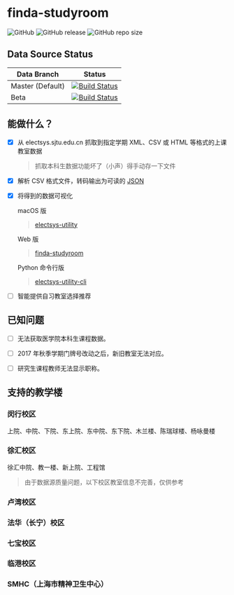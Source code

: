 # finda-studyroom

![GitHub](https://img.shields.io/github/license/yuetsin/finda-studyroom.svg)
![GitHub release](https://img.shields.io/github/release/yuetsin/finda-studyroom.svg)
![GitHub repo size](https://img.shields.io/github/repo-size/yuetsin/finda-studyroom.svg)

## Data Source Status

| Data Branch  | Status |
| ------------- | ------------- |
| Master (Default)  | [![Build Status](https://travis-ci.org/yuetsin/finda-studyroom.svg?branch=master)](https://travis-ci.org/yuetsin/finda-studyroom)  |
| Beta  | [![Build Status](https://travis-ci.org/yuetsin/finda-studyroom.svg?branch=be-ta)](https://travis-ci.org/yuetsin/finda-studyroom)  |

## 能做什么？

- [x] 从 electsys.sjtu.edu.cn 抓取到指定学期 XML、CSV 或 HTML 等格式的上课教室数据
  > 抓取本科生数据功能坏了（小声）得手动存一下文件

- [x] 解析 CSV 格式文件，转码输出为可读的 [JSON](https://github.com/yuxiqian/finda-studyroom/tree/master/json_output)

- [x] 将得到的数据可视化

  macOS 版
  > [electsys-utility](https://github.com/yuetsin/electsys-utility)
  
  Web 版
  > [finda-studyroom](https://yuetsin.github.io/index.html)
  
  Python 命令行版
  > [electsys-utility-cli](https://github.com/yuetsin/electsys-utility-cli)

- [ ] 智能提供自习教室选择推荐

## 已知问题

- [ ] 无法获取医学院本科生课程数据。

- [ ] 2017 年秋季学期门牌号改动之后，新旧教室无法对应。

- [ ] 研究生课程教师无法显示职称。

## 支持的教学楼

### 闵行校区
上院、中院、下院、东上院、东中院、东下院、木兰楼、陈瑞球楼、杨咏曼楼

### 徐汇校区
徐汇中院、教一楼、新上院、工程馆

 > 由于数据源质量问题，以下校区教室信息不完善，仅供参考
### 卢湾校区
### 法华（长宁）校区
### 七宝校区
### 临港校区
### SMHC（上海市精神卫生中心）
